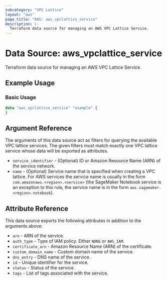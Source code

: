 ```yaml
---
subcategory: "VPC Lattice"
layout: "aws"
page_title: "AWS: aws_vpclattice_service"
description: |-
  Terraform data source for managing an AWS VPC Lattice Service.
---
```


# Data Source: aws_vpclattice_service

Terraform data source for managing an AWS VPC Lattice Service.

## Example Usage

### Basic Usage

```terraform
data "aws_vpclattice_service" "example" {
}
```

## Argument Reference

The arguments of this data source act as filters for querying the available VPC lattice services.
The given filters must match exactly one VPC lattice service whose data will be exported as attributes.

* `service_identifier` - (Optional) ID or Amazon Resource Name (ARN) of the service network.
* `name` - (Optional) Service name that is specified when creating a VPC lattice. For AWS services the service name is usually in the form `com.amazonaws.<region>.<service>` (the SageMaker Notebook service is an exception to this rule, the service name is in the form `aws.sagemaker.<region>.notebook`).

## Attribute Reference

This data source exports the following attributes in addition to the arguments above:

* `arn` - ARN of the service.
* `auth_type` - Type of IAM policy. Either `NONE` or `AWS_IAM`.
* `certificate_arn` - Amazon Resource Name (ARN) of the certificate.
* `custom_domain_name` - Custom domain name of the service.
* `dns_entry` - DNS name of the service.
* `id` - Unique identifier for the service.
* `status` - Status of the service.
* `tags` - List of tags associated with the service.

